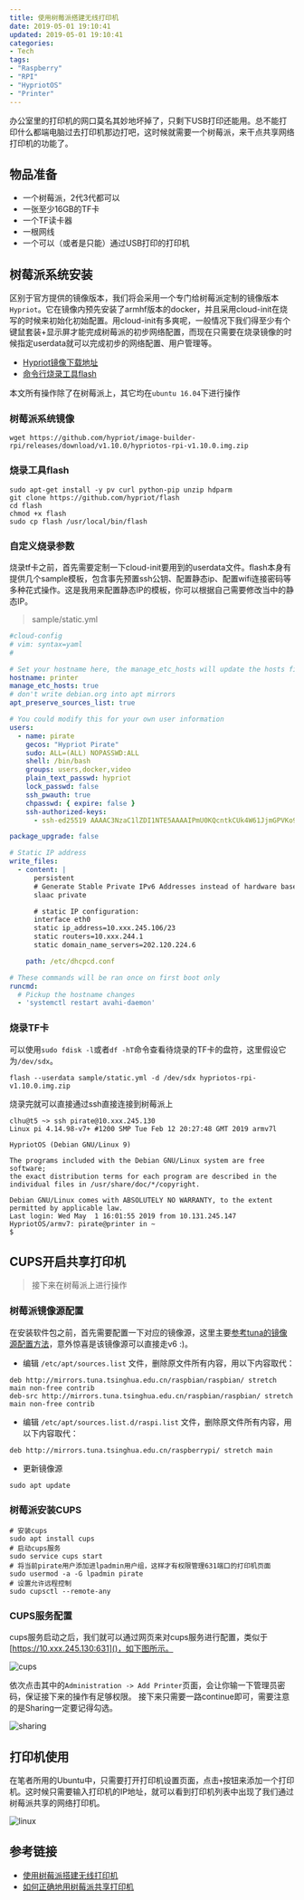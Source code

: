 ```yaml
---
title: 使用树莓派搭建无线打印机
date: 2019-05-01 19:10:41
updated: 2019-05-01 19:10:41
categories:
- Tech
tags: 
- "Raspberry"
- "RPI"
- "HypriotOS"
- "Printer"
---
```


办公室里的打印机的网口莫名其妙地坏掉了，只剩下USB打印还能用。总不能打印什么都端电脑过去打印机那边打吧，这时候就需要一个树莓派，来干点共享网络打印机的功能了。

<!-- more -->

## 物品准备
- 一个树莓派，2代3代都可以
- 一张至少16GB的TF卡
- 一个TF读卡器
- 一根网线
- 一个可以（或者是只能）通过USB打印的打印机

## 树莓派系统安装

区别于官方提供的镜像版本，我们将会采用一个专门给树莓派定制的镜像版本`Hypriot`。它在镜像内预先安装了armhf版本的docker，并且采用cloud-init在烧写的时候来初始化初始配置。用cloud-init有多爽呢，一般情况下我们得至少有个键鼠套装+显示屏才能完成树莓派的初步网络配置，而现在只需要在烧录镜像的时候指定userdata就可以完成初步的网络配置、用户管理等。

- [Hypriot镜像下载地址](http://blog.hypriot.com/downloads/)
- [命令行烧录工具flash](https://github.com/hypriot/flash)

本文所有操作除了在树莓派上，其它均在`ubuntu 16.04`下进行操作

### 树莓派系统镜像
```
wget https://github.com/hypriot/image-builder-rpi/releases/download/v1.10.0/hypriotos-rpi-v1.10.0.img.zip
```

### 烧录工具flash
```
sudo apt-get install -y pv curl python-pip unzip hdparm
git clone https://github.com/hypriot/flash
cd flash
chmod +x flash
sudo cp flash /usr/local/bin/flash
```

### 自定义烧录参数
烧录tf卡之前，首先需要定制一下cloud-init要用到的userdata文件。flash本身有提供几个sample模板，包含事先预置ssh公钥、配置静态ip、配置wifi连接密码等多种花式操作。这是我用来配置静态IP的模板，你可以根据自己需要修改当中的静态IP。
> sample/static.yml

```yaml
#cloud-config
# vim: syntax=yaml
#

# Set your hostname here, the manage_etc_hosts will update the hosts file entries as well
hostname: printer
manage_etc_hosts: true
# don't write debian.org into apt mirrors
apt_preserve_sources_list: true

# You could modify this for your own user information
users:
  - name: pirate
    gecos: "Hypriot Pirate"
    sudo: ALL=(ALL) NOPASSWD:ALL
    shell: /bin/bash
    groups: users,docker,video
    plain_text_passwd: hypriot
    lock_passwd: false
    ssh_pwauth: true
    chpasswd: { expire: false }
    ssh-authorized-keys:
      - ssh-ed25519 AAAAC3NzaC1lZDI1NTE5AAAAIPmU0KQcntkCUk4W61JjmGPVKo9+z2wDYjSKoVzLqGNG  

package_upgrade: false

# Static IP address
write_files:
  - content: |
      persistent
      # Generate Stable Private IPv6 Addresses instead of hardware based ones
      slaac private

      # static IP configuration:
      interface eth0
      static ip_address=10.xxx.245.106/23
      static routers=10.xxx.244.1
      static domain_name_servers=202.120.224.6

    path: /etc/dhcpcd.conf

# These commands will be ran once on first boot only
runcmd:
  # Pickup the hostname changes
  - 'systemctl restart avahi-daemon'
```

### 烧录TF卡
可以使用`sudo fdisk -l`或者`df -hT`命令查看待烧录的TF卡的盘符，这里假设它为`/dev/sdx`。
```
flash --userdata sample/static.yml -d /dev/sdx hypriotos-rpi-v1.10.0.img.zip
```

烧录完就可以直接通过ssh直接连接到树莓派上
```
clhu@t5 ~> ssh pirate@10.xxx.245.130
Linux pi 4.14.98-v7+ #1200 SMP Tue Feb 12 20:27:48 GMT 2019 armv7l

HypriotOS (Debian GNU/Linux 9)

The programs included with the Debian GNU/Linux system are free software;
the exact distribution terms for each program are described in the
individual files in /usr/share/doc/*/copyright.

Debian GNU/Linux comes with ABSOLUTELY NO WARRANTY, to the extent
permitted by applicable law.
Last login: Wed May  1 16:01:55 2019 from 10.131.245.147
HypriotOS/armv7: pirate@printer in ~
$ 
```

## CUPS开启共享打印机
> 接下来在树莓派上进行操作

### 树莓派镜像源配置
在安装软件包之前，首先需要配置一下对应的镜像源，这里主要[参考tuna的镜像源配置方法](https://mirrors.tuna.tsinghua.edu.cn/help/raspbian/)，意外惊喜是该镜像源可以直接走v6 :)。

- 编辑 `/etc/apt/sources.list` 文件，删除原文件所有内容，用以下内容取代：

```
deb http://mirrors.tuna.tsinghua.edu.cn/raspbian/raspbian/ stretch main non-free contrib
deb-src http://mirrors.tuna.tsinghua.edu.cn/raspbian/raspbian/ stretch main non-free contrib
```
- 编辑 `/etc/apt/sources.list.d/raspi.list` 文件，删除原文件所有内容，用以下内容取代：

```
deb http://mirrors.tuna.tsinghua.edu.cn/raspberrypi/ stretch main
```
- 更新镜像源

```
sudo apt update
```
### 树莓派安装CUPS
```
# 安装cups
sudo apt install cups
# 启动cups服务
sudo service cups start
# 将当前pirate用户添加进lpadmin用户组，这样才有权限管理631端口的打印机页面
sudo usermod -a -G lpadmin pirate
# 设置允许远程控制
sudo cupsctl --remote-any
```

### CUPS服务配置
cups服务启动之后，我们就可以通过网页来对cups服务进行配置，类似于[https://10.xxx.245.130:631]()，如下图所示。

![cups](cups.png)

依次点击其中的`Administration -> Add Printer`页面，会让你输一下管理员密码，保证接下来的操作有足够权限。
接下来只需要一路continue即可，需要注意的是Sharing一定要记得勾选。

![sharing](sharing.png)

## 打印机使用
在笔者所用的Ubuntu中，只需要打开打印机设置页面，点击`+`按钮来添加一个打印机。这时候只需要输入打印机的IP地址，就可以看到打印机列表中出现了我们通过树莓派共享的网络打印机。

![linux](linux.png)

## 参考链接
- [使用树莓派搭建无线打印机](https://www.jianshu.com/p/d3752c584e01)
- [如何正确地用树莓派共享打印机](https://sspai.com/post/40997)